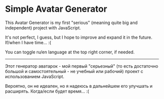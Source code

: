 # Simple Avatar Generator

This Avatar Generator is my first "serious" (meaning quite big and independent) project with JavaScript.

It's not perfect, I guess, but I hope to improve and expand it in the future. If/when I have time... :(

You can toggle ru/en language at the top right corner, if needed.

<hr>

Этот генератор аватарок - мой первый "серьезный" (то есть достаточно большой и самостоятельный - не учебный или рабочий) проект с использованием JavaScript.

Вероятно, он не идеален, но я надеюсь в дальнейшем его улучшать и расширять. Когда/если будет время... :(

